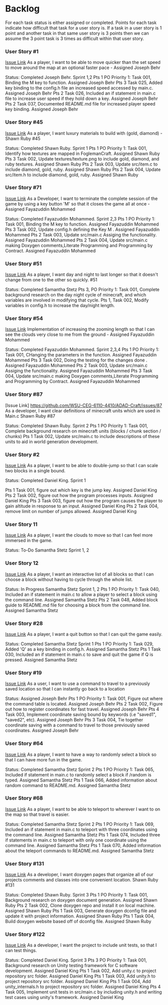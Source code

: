 # Backlog

For each task status is either assigned or completed. Points for each task indicate how difficult that task for a user story is. If a task in a user story is 1 point and another task in that same user story is 3 points then we can assume the 3 point task is 3 times as difficult within that user story.

### User Story #1

[Issue Link](https://github.com/WSU-CEG-6110-4410/ADAD-Craft/issues/1)
As a player, I want to be able to move quicker than the set speed to move around the map at an optional faster pace - Assigned Joseph Behr

Status: Completed Joseph Behr. Sprint 1,2
Pts 1 PO Priority 1: Task 001, Binding the M key to function. Assigned Joseph Behr
Pts 3 Task 025, Added key binding to the config.h file an increased speed accessed by main.c. Assigned Joseph Behr
Pts 2 Task 026, Included an if statement in main.c file to increase user speed if they hold down a key. Assigned Joseph Behr
Pts 2 Task 037, Documented README.md file for increased player speed key binding. Assigned Joseph Behr

### User Story #45

[Issue Link](https://github.com/WSU-CEG-6110-4410/ADAD-Craft/issues/45)
As a player, I want luxury materials to build with (gold, diamond) - Shawn Ruby #45

Status: Completed Shawn Ruby. Sprint 1
Pts 1 PO Priority 1: Task 001, Identify how textures are mapped in FoglemanCraft. Assigned Shawn Ruby
Pts 3 Task 002, Update textures/texture.png to include gold, diamond, and ruby textures. Assigned Shawn Ruby
Pts 2 Task 003, Update src/item.c to include diamond, gold, ruby. Assigned Shawn Ruby
Pts 2 Task 004, Update src/item.h to include diamond, gold, ruby. Assigned Shawn Ruby

### User Story #71

[Issue Link](github.com/WSU-CEG-6110-4410/ADAD-Craft/issues/71)
As a Developer, I want to terminate the complete session of the game by using a key button 'M' so that it closes the game all at once - Assigned Fayazuddin Mohammed

Status: Completed Fayazuddin Mohammed. Sprint 2,3
Pts 1 PO Priority 1: Task 001, Binding the M key to function. Assigned Fayazuddin Mohammed
Pts 3 Task 002, Update config.h defining the Key M . Assigned Fayazuddin Mohammed
Pts 2 Task 003, Update src/main.c Assiging the functionality. Assigned Fayazuddin Mohammed
Pts 2 Task 004, Update src/main.c making Doxygen comments,Literate Programming and Programming by Contract. Assigned Fayazuddin Mohammed

### User Story #51

[Issue Link](https://github.com/WSU-CEG-6110-4410/ADAD-Craft/issues/51)
As a player, I want day and night to last longer so that it doesn't change from one to the other so quickly. #51

Status: Completed Samantha Stetz
Pts 3, PO Priority 1: Task 001, Complete background research on the day night cycle of minecraft, and which variables are involved in modifying that cycle.
Pts 1, Task 002, Modify variables in config.h to increase the day/night length.

### User Story #54

[Issue Link](github.com/WSU-CEG-6110-4410/ADAD-Craft/issues/54)
Implementation of increasing the zooming length so that I can see the clouds very close to me from the ground - Assigned Fayazuddin Mohammed

Status: Completed Fayazuddin Mohammed. Sprint 2,3,4
Pts 1 PO Priority 1: Task 001, CHanging the parameters in the function. Assigned Fayazuddin Mohammed
Pts 3 Task 002, Doing the testing for the changes done . Assigned Fayazuddin Mohammed
Pts 2 Task 003, Update src/main.c Assiging the functionality. Assigned Fayazuddin Mohammed
Pts 3 Task 004, Update src/main.c making Doxygen comments,Literate Programming and Programming by Contract. Assigned Fayazuddin Mohammed

### User Story #87

[Issue Link] https://github.com/WSU-CEG-6110-4410/ADAD-Craft/issues/87
As a developer, I want clear definitions of minecraft units which are used in Main.c Shawn Ruby #87

Status: Completed Shawn Ruby. Sprint 2
Pts 1 PO Priority 1: Task 001, Complete background research on minecraft units (blocks / chunk section / chunks)
Pts 1 Task 002, Update src/main.c to include descriptions of these units to aid in world generation development.

### User Story #2

[Issue Link](https://github.com/WSU-CEG-6110-4410/ADAD-Craft/issues/2)
As a player, I want to be able to double-jump so that I can scale two blocks in a single bound.

Status: Completed Daniel King. Sprint 1

Pts 1 Task 001, figure out which key is the jump key. Assigned Daniel King
Pts 2 Task 002, figure out how the program processes inputs. Assigned Daniel King
Pts 3 Task 003, figure out how the program causes the player to gain altitude in response to an input. Assigned Daniel King
Pts 2 Task 004, remove limit on number of jumps allowed. Assigned Daniel King

### User Story 11

[Issue Link](github.com/WSU-CEG-6110-4410/ADAD-Craft/issues/11)
As a player, I want the clouds to move so that I can feel more immersed in the game.

Status: To-Do Samantha Stetz Sprint 1, 2

### User Story 12

[Issue Link](github.com/WSU-CEG-6110-4410/ADAD-Craft/issues/12)
As a player, I want an interactive list of all blocks so that I can choose a block without having to cycle through the whole list.

Status: In Progress Samantha Stetz Sprint 1, 2
Pts 1 PO Priority 1: Task 040, Included an if statement in main.c to allow a player to select a block using the command line. Assigned Samantha Stetz
Pts 2 Task 048, Added block guide to README.md file for choosing a block from the command line. Assigned Samantha Stetz

### User Story #28

[Issue Link](github.com/WSU-CEG-6110-4410/ADAD-Craft/issues/28)
As a player, I want a quit button so that I can quit the game easily.

Status: Completed Samantha Stetz Sprint 1
Pts 1 PO Priority 1: Task 029, Added 'Q' as a key binding in config.h. Assigned Samantha Stetz
Pts 1 Task 030, Included an if statement in main.c to save and quit the game if Q is pressed. Assigned Samantha Stetz

### User Story #19

[Issue Link](https://github.com/WSU-CEG-6110-4410/ADAD-Craft/issues/19)
As a user, I want to use a command to travel to a previously saved location so that I can instantly go back to a location

Status: Assigned Joseph Behr
Pts 1 PO Priority 1: Task 001, Figure out where the command table is located. Assigned Joseph Behr
Pts 2 Task 002, Figure out how to register coordinates for fast travel. Assigned Joseph Behr
Pts 4 Task 003, Implement coordinate saving bound by keywords (i.e "saved1", "saved2", etc). Assigned Joseph Behr
Pts 3 Task 004, Tie together coordinate saving with a command to travel to those previously saved coordinates. Assigned Joseph Behr

### User Story #64

[Issue Link](github.com/WSU-CEG-6110-4410/ADAD-Craft/issues/64)
As a player, I want to have a way to randomly select a block so that I can have more fun in the game.

Status: Completed Samantha Stetz Sprint 2
Pts 1 PO Priority 1: Task 065, Included if statement in main.c to randomly select a block if /random is typed. Assigned Samantha Stetz
Pts 1 Task 066, Added information about random command to README.md. Assigned Samantha Stetz

### User Story #68

[Issue Link](github.com/WSU-CEG-6110-4410/ADAD-Craft/issues/68)
As a player, I want to be able to teleport to wherever I want to on the map so that travel is easier.

Status: Completed Samantha Stetz Sprint 2
Pts 1 PO Priority 1: Task 069, Included an if statement in main.c to teleport with three coordinates using the command line. Assigned Samantha Stetz
Pts 1 Task 074, Included three if statements in main.c to teleport with only one coordinate using the command line. Assigned Samantha Stetz
Pts 1 Task 070, Added information about the teleport commands to README.md. Assigned Samantha Stetz

### User Story #131

[Issue Link](https://github.com/WSU-CEG-6110-4410/ADAD-Craft/issues/131)
As a developer, I want doxygen pages that organize all of our projects comments and classes into one convenient location. Shawn Ruby #131

Status: Completed Shawn Ruby. Sprint 3
Pts 1 PO Priority 1: Task 001, Background research on doxygen document generation. Assigned Shawn Ruby
Pts 2 Task 002, Clone doxygen repo and install it on local machine. Assigned Shawn Ruby
Pts 1 Task 003, Generate doxygen dconfig file and update it with project information. Assigned Shawn Ruby
Pts 1 Task 004, Build doxygen website based off of dconfig file. Assigned Shawn Ruby

### User Story #122

[Issue Link](https://github.com/WSU-CEG-6110-4410/ADAD-Craft/issues/122)
As a developer, I want the project to include unit tests, so that I can test things.

Status: Completed Daniel King. Sprint 3
Pts 3 PO Priority 1: Task 001, Background research on Unity testing framework for C software development. Assigned Daniel King
Pts 1 Task 002, Add unity.c to project repository src folder. Assigned Daniel King
Pts 1 Task 003, Add unity.h to project repository src folder. Assigned Daniel King
Pts 1 Task 004, Add unity_internals.h to project repository src folder. Assigned Daniel King
Pts 4 Task 005, Implement unit tests in src/main.c by including unity.h and writing test cases using unity's framework. Assigned Daniel King
